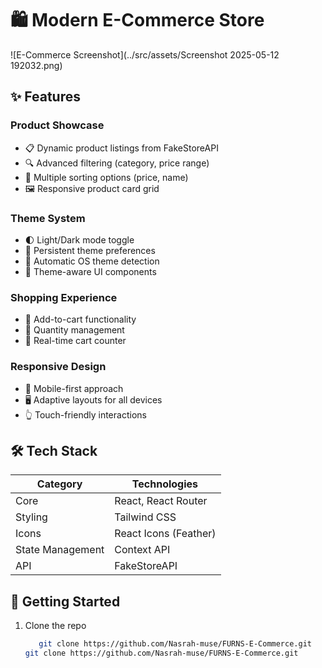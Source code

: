  # 🛍️ Modern E-Commerce Store

![E-Commerce Screenshot](../src/assets/Screenshot 2025-05-12 192032.png)
## ✨ Features

### Product Showcase
- 📋 Dynamic product listings from FakeStoreAPI
- 🔍 Advanced filtering (category, price range)
- 🔄 Multiple sorting options (price, name)
- 🖼️ Responsive product card grid

### Theme System
- 🌓 Light/Dark mode toggle
- 💾 Persistent theme preferences
- 🤖 Automatic OS theme detection
- 🎨 Theme-aware UI components

### Shopping Experience
- 🛒 Add-to-cart functionality
- 🔢 Quantity management
- 🔴 Real-time cart counter

### Responsive Design
- 📱 Mobile-first approach
- 🖥️ Adaptive layouts for all devices
- 👆 Touch-friendly interactions

## 🛠️ Tech Stack

| Category        | Technologies                          |
|-----------------|---------------------------------------|
| Core            | React, React Router                   |
| Styling         | Tailwind CSS                          |
| Icons           | React Icons (Feather)                 |
| State Management| Context API                           |
| API             | FakeStoreAPI                          |

## 🚀 Getting Started

1. Clone the repo
   ```bash
      git clone https://github.com/Nasrah-muse/FURNS-E-Commerce.git
   git clone https://github.com/Nasrah-muse/FURNS-E-Commerce.git
